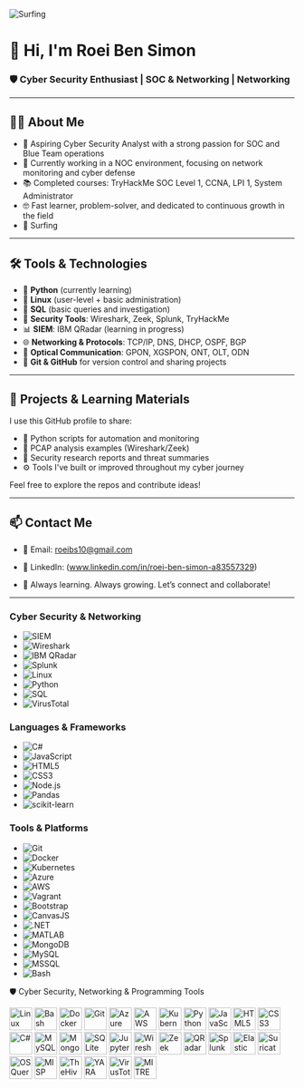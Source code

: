 ![Surfing](https://res.cloudinary.com/highereducation/images/f_auto,q_auto/v1662131677/ComputerScience.org/cybersecurity_degrees_6720dc664/cybersecurity_degrees_6720dc664.jpg?_i=AA)
# 👋 Hi, I'm Roei Ben Simon

### 🛡️ Cyber Security Enthusiast | SOC & Networking | Networking

---

## 🙋‍♂️ About Me

- 🔐 Aspiring Cyber Security Analyst with a strong passion for SOC and Blue Team operations  
- 💼 Currently working in a NOC environment, focusing on network monitoring and cyber defense  
- 📚 Completed courses: TryHackMe SOC Level 1, CCNA, LPI 1, System Administrator  
- 🤓 Fast learner, problem-solver, and dedicated to continuous growth in the field  
- 🌊 Surfing 

---

## 🛠️ Tools & Technologies

- 🐍 **Python** (currently learning)
- 🐧 **Linux** (user-level + basic administration)
- 🧠 **SQL** (basic queries and investigation)
- 🧰 **Security Tools**: Wireshark, Zeek, Splunk, TryHackMe 
- 📊 **SIEM**: IBM QRadar (learning in progress)
- 🌐 **Networking & Protocols**: TCP/IP, DNS, DHCP, OSPF, BGP
- 📡 **Optical Communication**: GPON, XGSPON, ONT, OLT, ODN
- 💾 **Git & GitHub** for version control and sharing projects

---

## 📂 Projects & Learning Materials

I use this GitHub profile to share:

- 🔎 Python scripts for automation and monitoring  
- 📁 PCAP analysis examples (Wireshark/Zeek)  
- 📄 Security research reports and threat summaries  
- ⚙️ Tools I've built or improved throughout my cyber journey

Feel free to explore the repos and contribute ideas!

---

## 📫 Contact Me

- 📧 Email: roeibs10@gmail.com  
- 💼 LinkedIn: (www.linkedin.com/in/roei-ben-simon-a83557329)


- 🌱 Always learning. Always growing. Let’s connect and collaborate!

---
### Cyber Security & Networking
- ![SIEM](https://img.shields.io/badge/SIEM-FF6F00?style=flat&logo=siemens&logoColor=white)
- ![Wireshark](https://img.shields.io/badge/Wireshark-1679A7?style=flat&logo=wireshark&logoColor=white)
- ![IBM QRadar](https://img.shields.io/badge/QRadar-052FAD?style=flat&logo=ibm&logoColor=white)
- ![Splunk](https://img.shields.io/badge/Splunk-000000?style=flat&logo=splunk&logoColor=white)
- ![Linux](https://img.shields.io/badge/Linux-FCC624?style=flat&logo=linux&logoColor=black)
- ![Python](https://img.shields.io/badge/Python-3776AB?style=flat&logo=python&logoColor=white)
- ![SQL](https://img.shields.io/badge/SQL-4479A1?style=flat&logo=sqlite&logoColor=white)
 - ![VirusTotal](https://img.shields.io/badge/VirusTotal-394EFF?style=flat&logo=virustotal&logoColor=white)

### Languages & Frameworks

- ![C#](https://img.shields.io/badge/C%23-239120?style=flat&logo=c-sharp&logoColor=white)
- ![JavaScript](https://img.shields.io/badge/JavaScript-F7DF1E?style=flat&logo=javascript&logoColor=black)
- ![HTML5](https://img.shields.io/badge/HTML5-E34F26?style=flat&logo=html5&logoColor=white)
- ![CSS3](https://img.shields.io/badge/CSS3-1572B6?style=flat&logo=css3&logoColor=white)
- ![Node.js](https://img.shields.io/badge/Node.js-339933?style=flat&logo=node.js&logoColor=white)
- ![Pandas](https://img.shields.io/badge/Pandas-150458?style=flat&logo=pandas&logoColor=white)
- ![scikit-learn](https://img.shields.io/badge/scikit--learn-F7931E?style=flat&logo=scikitlearn&logoColor=white)

### Tools & Platforms
- ![Git](https://img.shields.io/badge/Git-F05032?style=flat&logo=git&logoColor=white)
- ![Docker](https://img.shields.io/badge/Docker-2496ED?style=flat&logo=docker&logoColor=white)
- ![Kubernetes](https://img.shields.io/badge/Kubernetes-326CE5?style=flat&logo=kubernetes&logoColor=white)
- ![Azure](https://img.shields.io/badge/Azure-0078D4?style=flat&logo=microsoft-azure&logoColor=white)
- ![AWS](https://img.shields.io/badge/AWS-232F3E?style=flat&logo=amazon-aws&logoColor=white)
- ![Vagrant](https://img.shields.io/badge/Vagrant-1563FF?style=flat&logo=vagrant&logoColor=white)
- ![Bootstrap](https://img.shields.io/badge/Bootstrap-7952B3?style=flat&logo=bootstrap&logoColor=white)
- ![CanvasJS](https://img.shields.io/badge/CanvasJS-EF4F0F?style=flat&logo=canvas&logoColor=white)
- ![.NET](https://img.shields.io/badge/.NET-512BD4?style=flat&logo=dotnet&logoColor=white)
- ![MATLAB](https://img.shields.io/badge/MATLAB-0076A8?style=flat&logo=mathworks&logoColor=white)
- ![MongoDB](https://img.shields.io/badge/MongoDB-47A248?style=flat&logo=mongodb&logoColor=white)
- ![MySQL](https://img.shields.io/badge/MySQL-4479A1?style=flat&logo=mysql&logoColor=white)
- ![MSSQL](https://img.shields.io/badge/MSSQL-CC2927?style=flat&logo=microsoft-sql-server&logoColor=white)
- ![Bash](https://img.shields.io/badge/Bash-4EAA25?style=flat&logo=gnubash&logoColor=white)



🛡️ Cyber Security, Networking & Programming Tools
<p align="left"> <!-- Networking --> <img src="https://cdn.jsdelivr.net/gh/devicons/devicon/icons/linux/linux-original.svg" alt="Linux" width="40" height="40"/> <img src="https://cdn.jsdelivr.net/gh/devicons/devicon/icons/bash/bash-original.svg" alt="Bash" width="40" height="40"/> <img src="https://cdn.jsdelivr.net/gh/devicons/devicon/icons/docker/docker-original.svg" alt="Docker" width="40" height="40"/> <img src="https://cdn.jsdelivr.net/gh/devicons/devicon/icons/git/git-original.svg" alt="Git" width="40" height="40"/> <img src="https://cdn.jsdelivr.net/gh/devicons/devicon/icons/azure/azure-original.svg" alt="Azure" width="40" height="40"/> <img src="https://cdn.jsdelivr.net/gh/devicons/devicon/icons/amazonwebservices/amazonwebservices-original.svg" alt="AWS" width="40" height="40"/> <img src="https://cdn.jsdelivr.net/gh/devicons/devicon/icons/kubernetes/kubernetes-plain.svg" alt="Kubernetes" width="40" height="40"/> <!-- Programming --> <img src="https://cdn.jsdelivr.net/gh/devicons/devicon/icons/python/python-original.svg" alt="Python" width="40" height="40"/> <img src="https://cdn.jsdelivr.net/gh/devicons/devicon/icons/javascript/javascript-original.svg" alt="JavaScript" width="40" height="40"/> <img src="https://cdn.jsdelivr.net/gh/devicons/devicon/icons/html5/html5-original.svg" alt="HTML5" width="40" height="40"/> <img src="https://cdn.jsdelivr.net/gh/devicons/devicon/icons/css3/css3-original.svg" alt="CSS3" width="40" height="40"/> <img src="https://cdn.jsdelivr.net/gh/devicons/devicon/icons/csharp/csharp-original.svg" alt="C#" width="40" height="40"/> <img src="https://cdn.jsdelivr.net/gh/devicons/devicon/icons/mysql/mysql-original.svg" alt="MySQL" width="40" height="40"/> <img src="https://cdn.jsdelivr.net/gh/devicons/devicon/icons/mongodb/mongodb-original.svg" alt="MongoDB" width="40" height="40"/> <img src="https://cdn.jsdelivr.net/gh/devicons/devicon/icons/sqlite/sqlite-original.svg" alt="SQLite" width="40" height="40"/> <img src="https://cdn.jsdelivr.net/gh/devicons/devicon/icons/jupyter/jupyter-original.svg" alt="Jupyter" width="40" height="40"/> <!-- Cyber Security Tools (logos from shields.io-style fallback or symbolic ones) --> <img src="https://upload.wikimedia.org/wikipedia/commons/e/e9/Wireshark_Logo.svg" alt="Wireshark" width="40" height="40"/> <img src="https://upload.wikimedia.org/wikipedia/commons/f/fb/Zeek-logo.png" alt="Zeek" width="40" height="40"/> <img src="https://upload.wikimedia.org/wikipedia/commons/1/17/IBM_logo.svg" alt="QRadar" width="40" height="40"/> <img src="https://upload.wikimedia.org/wikipedia/commons/8/88/Splunk_logo.svg" alt="Splunk" width="40" height="40"/> <img src="https://upload.wikimedia.org/wikipedia/commons/6/63/Elastic_logo.svg" alt="Elastic SIEM" width="40" height="40"/> <img src="https://upload.wikimedia.org/wikipedia/commons/a/af/Suricata_logo.png" alt="Suricata" width="40" height="40"/> <img src="https://upload.wikimedia.org/wikipedia/commons/e/e1/OSQuery_logo.png" alt="OSQuery" width="40" height="40"/> <img src="https://upload.wikimedia.org/wikipedia/commons/5/55/MISP_logo.png" alt="MISP" width="40" height="40"/> <img src="https://upload.wikimedia.org/wikipedia/commons/d/d4/TheHive_Project_Logo.png" alt="TheHive" width="40" height="40"/> <img src="https://upload.wikimedia.org/wikipedia/commons/5/50/YARA_logo.png" alt="YARA" width="40" height="40"/> <img src="https://www.virustotal.com/static/images/favicon.png" alt="VirusTotal" width="40" height="40"/> <img src="https://attack.mitre.org/favicon.ico" alt="MITRE ATT&CK" width="40" height="40"/> </p>
